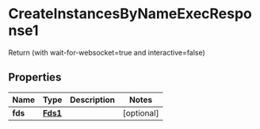 

# CreateInstancesByNameExecResponse1

Return (with wait-for-websocket=true and interactive=false)
## Properties

Name | Type | Description | Notes
------------ | ------------- | ------------- | -------------
**fds** | [**Fds1**](Fds1.md) |  |  [optional]



